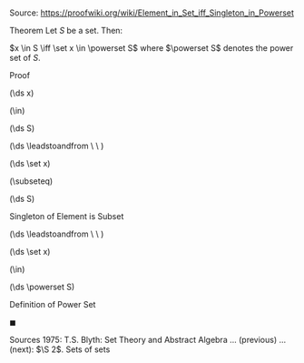 # 

Source: https://proofwiki.org/wiki/Element_in_Set_iff_Singleton_in_Powerset

Theorem
Let $S$ be a set.
Then:

$x \in S \iff \set x \in \powerset S$
where $\powerset S$ denotes the power set of $S$.


Proof













\(\ds x\)

\(\in\)







\(\ds S\)














\(\ds \leadstoandfrom \ \ \)





\(\ds \set x\)

\(\subseteq\)







\(\ds S\)





Singleton of Element is Subset








\(\ds \leadstoandfrom \ \ \)





\(\ds \set x\)

\(\in\)







\(\ds \powerset S\)





Definition of Power Set



$\blacksquare$


Sources
1975: T.S. Blyth: Set Theory and Abstract Algebra ... (previous) ... (next): $\S 2$. Sets of sets




